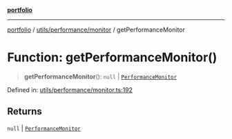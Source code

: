 [**portfolio**](../../../../README.md)

***

[portfolio](../../../../modules.md) / [utils/performance/monitor](../README.md) / getPerformanceMonitor

# Function: getPerformanceMonitor()

> **getPerformanceMonitor**(): `null` \| [`PerformanceMonitor`](../classes/PerformanceMonitor.md)

Defined in: [utils/performance/monitor.ts:192](https://github.com/tnorlund/Portfolio/blob/4045a4b00e7c97bc89855da6cc7c41d42368f046/portfolio/utils/performance/monitor.ts#L192)

## Returns

`null` \| [`PerformanceMonitor`](../classes/PerformanceMonitor.md)
